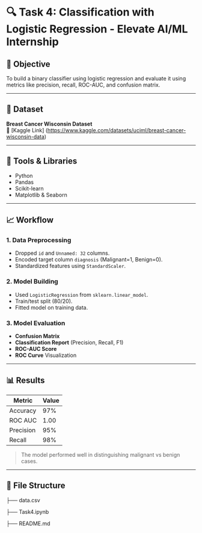 # 🔍 Task 4: Classification with Logistic Regression - Elevate AI/ML Internship

## 🎯 Objective

To build a binary classifier using logistic regression and evaluate it using metrics like precision, recall, ROC-AUC, and confusion matrix.

---

## 📁 Dataset

**Breast Cancer Wisconsin Dataset**  
🔗 [Kaggle Link]
(https://www.kaggle.com/datasets/uciml/breast-cancer-wisconsin-data)

---

## 🧰 Tools & Libraries

- Python
- Pandas
- Scikit-learn
- Matplotlib & Seaborn

---

## 📈 Workflow

### 1. Data Preprocessing

- Dropped `id` and `Unnamed: 32` columns.
- Encoded target column `diagnosis` (Malignant=1, Benign=0).
- Standardized features using `StandardScaler`.

### 2. Model Building

- Used `LogisticRegression` from `sklearn.linear_model`.
- Train/test split (80/20).
- Fitted model on training data.

### 3. Model Evaluation

- **Confusion Matrix**
- **Classification Report** (Precision, Recall, F1)
- **ROC-AUC Score**
- **ROC Curve** Visualization

---

## 📊 Results

| Metric | Value |
|--------|-------|
| Accuracy | 97%  |
| ROC AUC | 1.00 |
| Precision | 95% |
| Recall | 98% |

> The model performed well in distinguishing malignant vs benign cases.

---

## 📎 File Structure

├── data.csv

├── Task4.ipynb

├── README.md
